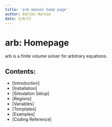 ```yaml
---
title: 'arb manual home page'
author: Dalton Harvie
date: 3/9/17
---
```


# arb: Homepage

arb is a finite volume solver for arbitrary equations.

## Contents:

* [Introduction]
* [Installation]
* [Simulation Setup]
* [Regions]
* [Variables]
* [Templates]
* [Examples]
* [Coding Reference]
